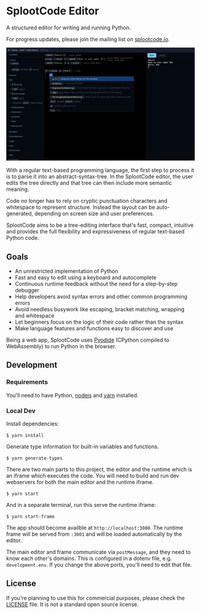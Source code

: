 # SplootCode Editor

A structured editor for writing and running Python.

For progress updates, please join the mailing list on [splootcode.io](https://splootcode.io/).

<img src="screenshot2.png" alt="Screenshot of SplootCode example" width="800">

With a regular text-based programming language, the first step to process it is to parse it into an abstract-syntax-tree.
In the SplootCode editor, the user edits the tree directly and that tree can then include more semantic meaning.

Code no longer has to rely on cryptic punctuation characters and whitespace to represent structure. Instead the layout can be auto-generated, depending on screen size and user preferences.

SplootCode aims to be a tree-editing interface that's fast, compact, intuitive and provides the full flexibility and expressiveness of regular text-based Python code.

## Goals
 * An unrestricted implementation of Python
 * Fast and easy to edit using a keyboard and autocomplete
 * Continuous runtime feedback without the need for a step-by-step debugger
 * Help developers avoid syntax errors and other common programming errors
 * Avoid needless busywork like escaping, bracket matching, wrapping and whitespace
 * Let beginners focus on the logic of their code rather than the syntax
 * Make language features and functions easy to discover and use

Being a web app, SplootCode uses [Pyodide](https://pyodide.org/) (CPython compiled to WebAssembly) to run Python in the browser.

## Development
### Requirements
You'll need to have Python, [nodejs](https://nodejs.org/) and [yarn](https://yarnpkg.com/) installed.

### Local Dev
Install dependencies:

```
$ yarn install
```

Generate type information for built-in variables and functions.

```
$ yarn generate-types
```

There are two main parts to this project, the editor and the runtime which is an iframe which executes the code.
You will need to build and run dev webservers for both the main editor and the runtime iframe.

```
$ yarn start
```

And in a separate terminal, run this serve the runtime iframe:
```
$ yarn start-frame
```

The app should become availble at `http://localhost:3000`. The runtime frame will be served from `:3001` and will be loaded automatically by the editor.

The main editor and frame communicate via `postMessage`, and they need to know each other's domains. This is configured in a dotenv file, e.g. `development.env`. If you change the above ports, you'll need to edit that file.

## License
If you're planning to use this for commercial purposes, please check the [LICENSE](LICENSE) file. It is not a standard open source license.
